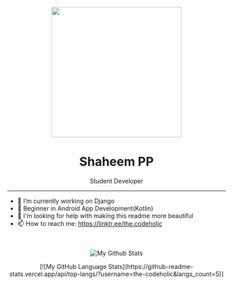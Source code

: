 <p align="center"><img height="300px" src="https://www.flaticon.com/svg/vstatic/svg/147/147144.svg?token=exp=1620137952~hmac=07079c56e842899f2b377853f95ba7f0"></p>
<h1 align="center">Shaheem PP</h1>
<p align="center">Student Developer</p>
<hr>

- 🔭 I’m currently working on Django
- 🌱 Beginner in Android App Development(Kotlin)
- 🤔 I'm looking for help with making this readme more beautiful
- 📫 How to reach me: https://linktr.ee/the.codeholic
<br>
<p align="center"><img align="center" stylr="margin:auto;" src="https://github-readme-stats.vercel.app/api?username=the-codeholic&theme=dark&show_icons=true&hide_border=true&show_icons=true" alt="My Github Stats"></p>
<p align="center">[![My GitHub Language Stats](https://github-readme-stats.vercel.app/api/top-langs/?username=the-codeholic&langs_count=5)]</p>
